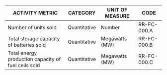 | ACTIVITY METRIC | CATEGORY | UNIT OF MEASURE | CODE |
|-----------------|----------|-----------------|------|
| Number of units sold | Quantitative | Number | RR-FC-000.A |
| Total storage capacity of batteries sold | Quantitative | Megawatts (MW) | RR-FC-000.B |
| Total energy production capacity of fuel cells sold | Quantitative | Megawatts (MW) | RR-FC-000.C |